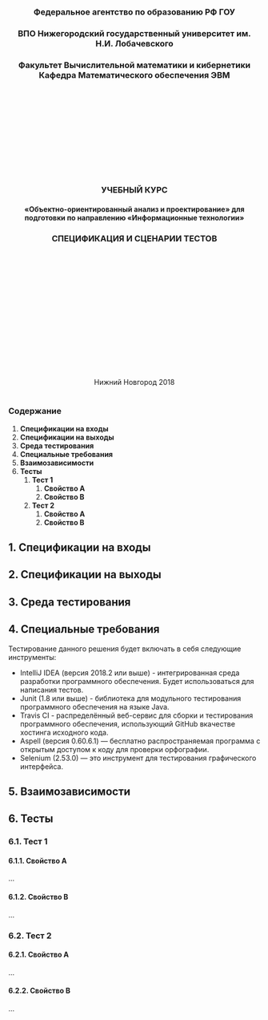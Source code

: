 ﻿<center>
    <h3 align="center"> Федеральное агентство по образованию РФ ГОУ </h3>
    <h3 align="center">ВПО Нижегородский государственный университет им. Н.И.    Лобачевского</h3>
    <h3 align="center">Факультет Вычислительной математики и кибернетики Кафедра Математического обеспечения ЭВМ </h3>
<br>
<br>
<br>
<br>
<br>
<br>
<br>
<br>
<br>
<br>
    <h3 align="center"> УЧЕБНЫЙ КУРС </h3>
    <h4 align="center">«Объектно-ориентированный анализ и проектирование» для подготовки по направлению «Информационные технологии»</h4>
    <h3 align="center"> СПЕЦИФИКАЦИЯ И СЦЕНАРИИ ТЕСТОВ </h3>
<br>
<br>
<br>
<br>
<br>
<br>
<br>
<br>
<br>
<br>
<br>
<br>
<br>
<br>
    <p align="center">Нижний Новгород 2018</p>
</center>

#
### Содержание
1. __Спецификации на входы__
2. __Спецификации на выходы__
3. __Среда тестирования__
4. __Специальные требования__
5. __Взаимозависимости__
6. __Тесты__
    1. __Тест 1__
        1. __Свойство A__
        2. __Свойство B__
    2. __Тест 2__
        1. __Свойство А__
        2. __Свойство B__

## 1. Спецификации на входы
<!--
Раздел «Спецификации на входы» регламентирует входы, необходимые для прохождения всех тестов для данного решения. В числе таких входов могут быть клавиатура, мышь, компьютер, датчик, другое оборудование, различные действия пользователей. Описание спецификаций наряду с наименованием входа должно содержать его характеристики, такие как значения, структуры данных, интерфейсы, протоколы, базы данных, файлы и т.д.
Приведите спецификации на входы.
-->
## 2. Спецификации на выходы
<!--
Раздел «Спецификации на выходы» регламентирует выходы, ожидаемые как результат прохождения тестов для данного решения. Выходы могут содержать данные, информацию о времени решения, сообщения, логи, дампы памяти, файлы, снимки экрана и т.д.
Приведите спецификации на выходы.
-->
## 3. Среда тестирования
<!--
В данном разделе необходимо указать характеристику и конфигурацию среды тестирования. Такое описание может включать аппаратуру, программное окружение, инструменты, другие приложения и т.д.
-->
## 4. Специальные требования
<!--
В этом разделе укажите специальные требования к организации тестирования, не вошедшие в предыдущие пункты.
-->
Тестирование данного решения будет включать в себя следующие инструменты:
- IntelliJ IDEA (версия 2018.2 или выше) - интегрированная среда разработки программного обеспечения. Будет использоваться для написания тестов.
- Junit (1.8 или выше) - библиотека для модульного тестирования программного обеспечения на языке Java.
- Travis CI - распределённый веб-сервис для сборки и тестирования программного обеспечения, использующий GitHub вкачестве хостинга исходного кода.
- Aspell (версия 0.60.6.1) — бесплатно распространяемая программа с открытым доступом к коду для проверки орфографии.
- Selenium (2.53.0) —  это инструмент для тестирования графического интерфейса.

## 5. Взаимозависимости
<!--
В данном разделе приведите существующие взаимосвязи между разными тестами. В случае, если существенен порядок выполнения тестов, укажите это явно.
-->
## 6. Тесты
<!--
Данный раздел посвящен описанию конкретных тестов.
-->
### 6.1. Тест 1
#### 6.1.1. Свойство A
<!--
В данном разделе описывается тестирование некоторой части разработанной функциональности. При этом формулируются следующие положения:
Ожидаемое поведение
Ожидаемая производительность
Ожидаемая достоверность
Замечания
-->
...
#### 6.1.2. Свойство B
...
### 6.2. Тест 2
#### 6.2.1. Свойство А
...
#### 6.2.2. Свойство B
...
